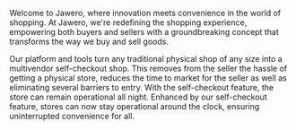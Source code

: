 Welcome to Jawero, where innovation meets convenience in the world of shopping. At Jawero, we're redefining the shopping experience, empowering both buyers and sellers with a groundbreaking concept that transforms the way we buy and sell goods.

Our platform and tools turn any traditional physical shop of any size into a multivendor self-checkout shop. This removes from the seller the hassle of getting a physical store, reduces the time to market for the seller as well as eliminating several barriers to entry. With the self-checkout feature, the store can remain operational all night. Enhanced by our self-checkout feature, stores can now stay operational around the clock, ensuring uninterrupted convenience for all.

```Mermaid


```
